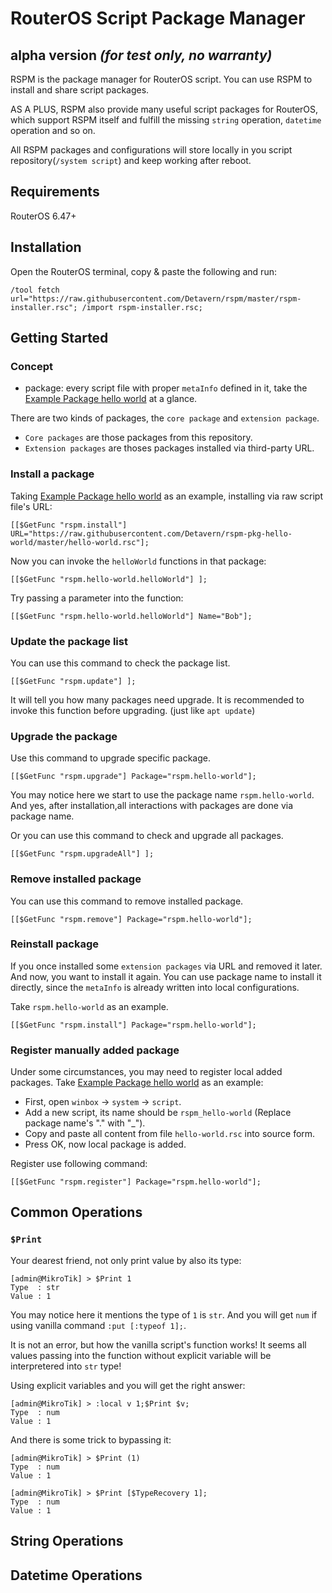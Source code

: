 # RouterOS Script Package Manager

## alpha version *(for test only, no warranty)*

RSPM is the package manager for RouterOS script.
You can use RSPM to install and share script packages.

AS A PLUS, RSPM also provide many useful script packages for RouterOS,
which support RSPM itself and fulfill the missing
`string` operation, `datetime` operation and so on.

All RSPM packages and configurations will store locally
in you script repository(`/system script`) and keep working after reboot.

## Requirements

RouterOS 6.47+

## Installation

Open the RouterOS terminal, copy & paste the following and run:
```
/tool fetch url="https://raw.githubusercontent.com/Detavern/rspm/master/rspm-installer.rsc"; /import rspm-installer.rsc;
```

## Getting Started

### Concept

- package: every script file with proper `metaInfo` defined in it, take the [Example Package hello world](https://github.com/Detavern/rspm-pkg-hello-world) at a glance. 

There are two kinds of packages, the `core package` and `extension package`.

- `Core packages` are those packages from this repository.
- `Extension packages` are thoses packages installed via third-party URL.

### Install a package

Taking [Example Package hello world](https://github.com/Detavern/rspm-pkg-hello-world) as an example, installing via raw script file's URL:
```
[[$GetFunc "rspm.install"] URL="https://raw.githubusercontent.com/Detavern/rspm-pkg-hello-world/master/hello-world.rsc"];
```

Now you can invoke the `helloWorld` functions in that package:
```
[[$GetFunc "rspm.hello-world.helloWorld"] ];
```

Try passing a parameter into the function:
```
[[$GetFunc "rspm.hello-world.helloWorld"] Name="Bob"];
```

### Update the package list

You can use this command to check the package list.
```
[[$GetFunc "rspm.update"] ];
```
It will tell you how many packages need upgrade.
It is recommended to invoke this function before upgrading.
(just like `apt update`)

### Upgrade the package

Use this command to upgrade specific package.
```
[[$GetFunc "rspm.upgrade"] Package="rspm.hello-world"];
```

You may notice here we start to use the package name `rspm.hello-world`.
And yes, after installation,all interactions with packages are done via package name.

Or you can use this command to check and upgrade all packages.
```
[[$GetFunc "rspm.upgradeAll"] ];
```

### Remove installed package

You can use this command to remove installed package.
```
[[$GetFunc "rspm.remove"] Package="rspm.hello-world"];
```

### Reinstall package

If you once installed some `extension packages` via URL and removed it later.
And now, you want to install it again.
You can use package name to install it directly,
since the `metaInfo` is already written into local configurations.

Take `rspm.hello-world` as an example.
```
[[$GetFunc "rspm.install"] Package="rspm.hello-world"];
```

### Register manually added package

Under some circumstances, you may need to register local added packages.
Take [Example Package hello world](https://github.com/Detavern/rspm-pkg-hello-world) as an example:

- First, open `winbox` -> `system` -> `script`.
- Add a new script, its name should be `rspm_hello-world`
(Replace package name's "." with "_").
- Copy and paste all content from file `hello-world.rsc` into source form.
- Press OK, now local package is added.

Register use following command:

```
[[$GetFunc "rspm.register"] Package="rspm.hello-world"];
```

## Common Operations

### `$Print`

Your dearest friend, not only print value by also its type:

```
[admin@MikroTik] > $Print 1      
Type  : str
Value : 1
```

You may notice here it mentions the type of `1` is `str`.
And you will get `num` if using vanilla command `:put [:typeof 1];`.

It is not an error, but how the vanilla script's function works!
It seems all values passing into the function without
explicit variable will be interpretered into `str` type!

Using explicit variables and you will get the right answer:
```
[admin@MikroTik] > :local v 1;$Print $v;
Type  : num
Value : 1
```

And there is some trick to bypassing it:
```
[admin@MikroTik] > $Print (1)
Type  : num
Value : 1

[admin@MikroTik] > $Print [$TypeRecovery 1];
Type  : num
Value : 1
```

## String Operations

## Datetime Operations
